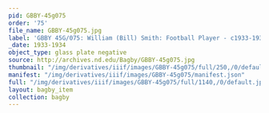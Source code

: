 ```yaml
---
pid: GBBY-45g075
order: '75'
file_name: GBBY-45g075.jpg
label: 'GBBY 45G/075: William (Bill) Smith: Football Player - c1933-1934'
_date: 1933-1934
object_type: glass plate negative
source: http://archives.nd.edu/Bagby/GBBY-45g075.jpg
thumbnail: "/img/derivatives/iiif/images/GBBY-45g075/full/250,/0/default.jpg"
manifest: "/img/derivatives/iiif/images/GBBY-45g075/manifest.json"
full: "/img/derivatives/iiif/images/GBBY-45g075/full/1140,/0/default.jpg"
layout: bagby_item
collection: bagby
---
```

